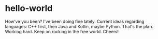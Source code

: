 # hello-world

How've you been?
I've been doing fine lately.
Current ideas regarding languages: C++ first, then Java and Kotlin, maybe Python. 
That's the plan.
Working hard. 
Keep on rocking in the free world. 
Cheers!

